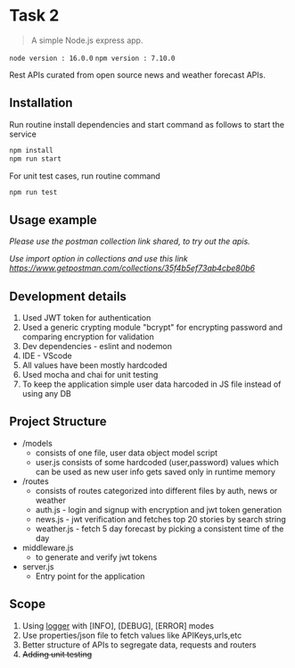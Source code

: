 # Task 2
> A simple Node.js express app.

`node version : 16.0.0`
`npm version : 7.10.0`

Rest APIs curated from open source news and weather forecast APIs.

## Installation

Run routine install dependencies and start command as follows to start the service

```sh
npm install 
npm run start
```

For unit test cases, run routine command

```sh
npm run test
```

## Usage example

_Please use the postman collection link shared, to try out the apis._

_Use import option in collections and use this link <https://www.getpostman.com/collections/35f4b5ef73ab4cbe80b6>_

## Development details

1. Used JWT token for authentication
2. Used a generic crypting module "bcrypt" for encrypting password and comparing encryption for validation
3. Dev dependencies - eslint and nodemon
4. IDE - VScode
5. All values have been mostly hardcoded
6. Used mocha and chai for unit testing
7. To keep the application simple user data harcoded in JS file instead of using any DB

## Project Structure

* /models
    * consists of one file, user data object model script
    * user.js consists of some hardcoded (user,password) values which can be used as new user info gets saved only in runtime memory
* /routes
    * consists of routes categorized into different files by auth, news or weather
    * auth.js - login and signup with encryption and jwt token generation
    * news.js - jwt verification and fetches top 20 stories by search string
    * weather.js - fetch 5 day forecast by picking a consistent time of the day 
* middleware.js
    * to generate and verify jwt tokens
* server.js
    * Entry point for the application

## Scope

1. Using [logger] with [INFO], [DEBUG], [ERROR] modes 
2. Use properties/json file to fetch values like APIKeys,urls,etc
3. Better structure of APIs to segregate data, requests and routers
4. ~~Adding unit testing~~

<!-- Markdown link & img dfn's -->
[logger]: https://www.npmjs.com/package/log4js
